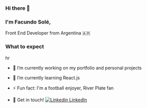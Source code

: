 ### Hi there 👋

### I'm Facundo Solé,
Front End Developer from Argentina 🇦🇷

<!--
**facusole/facusole** is a ✨ _special_ ✨ repository because its `README.md` (this file) appears on your GitHub profile.

Here are some ideas to get you started:
-->

### What to expect 
hr

- 🔭 I’m currently working on my portfolio and personal projects

- 🌱 I’m currently learning React.js

- ⚡ Fun fact: I'm a football enjoyer, River Plate fan

- 💬 Get in touch! [![Linkedin](https://i.stack.imgur.com/gVE0j.png) LinkedIn](https://www.linkedin.com/in/facundo-solé-563305244/)
&nbsp;





